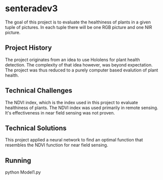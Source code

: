 # senteradev3

The goal of this project is to evaluate the healthiness of plants in a given tuple of pictures. In each tuple there will be one RGB picture and one NIR picture.

## Project History

The project originates from an idea to use Hololens for plant health detection. The complexity of that idea however, was beyond expectation. The project was thus reduced to a purely computer based evalution of plant health. 

## Technical Challenges

The NDVI index, which is the index used in this project to evaluate healthiness of plants. The NDVI index was used primarily in remote sensing. It's effectiveness in near field sensing was not proven. 

## Technical Solutions

This project applied a neural network to find an optimal function that resembles the NDVI function for near field sensing. 

## Running

python Model1.py


